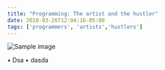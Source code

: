 ```yaml
---
title: "Programming: The artist and the hustler"
date: 2018-03-26T12:04:16-05:00
tags: ['programmers', 'artists','hustlers']
---
```




![Sample image](/img/workday.jpg)

•	Dsa
•	dasda
  